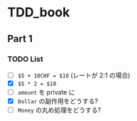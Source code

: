 # TDD_book
## Part 1
### TODO List

- [ ] `$5 + 10CHF = $10` (レートが 2:1 の場合)
- [x] `$5 * 2 = $10`
- [ ] `amount` を private に
- [x] `Dollar` の副作用をどうする?
- [ ] `Money` の丸め処理をどうする?
